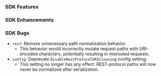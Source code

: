 ### SDK Features

### SDK Enhancements

### SDK Bugs
* `rest`: Remove unnecessary path normalization behavior.
    * This behavior would incorrectly mutate request paths with URI-encoded characters, potentially resulting in misrouted requests.
* `config`: Deprecate `DisableRestProtocolURICleaning` config setting.
    * This setting no longer has any effect. REST-protocol paths will now never be normalized after serialization.